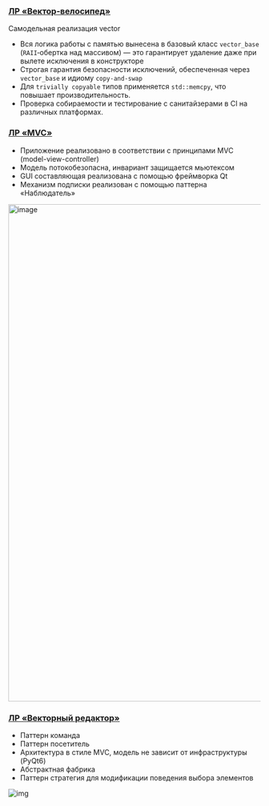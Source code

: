 ### [ЛР «Вектор-велосипед»](./vector)
Самодельная реализация vector

- Вся логика работы с памятью вынесена в базовый класс `vector_base` (`RAII`‑обертка над массивом) — это гарантирует удаление даже при вылете исключения в конструкторе
- Строгая гарантия безопасности исключений, обеспеченная через `vector_base` и идиому `copy‑and‑swap`
- Для `trivially copyable` типов применяется `std::memcpy`, что повышает производительность.
- Проверка собираемости и тестирование с санитайзерами в CI на различных платформах.

### [ЛР «MVC»](./mvc)
- Приложение реализовано в соответствии с принципами MVC (model-view-controller)
- Модель потокобезопасна, инвариант защищается мьютексом
- GUI составляющая реализована с помощью фреймворка Qt
- Механизм подписки реализован с помощью паттерна «Наблюдатель»

<img width="994" alt="image" src="https://github.com/user-attachments/assets/061a7ade-3fbb-44f9-87bf-c502f7e1ad73" />

### [ЛР «Векторный редактор»](./paint)
- Паттерн команда
- Паттерн посетитель
- Архитектура в стиле MVC, модель не зависит от инфраструктуры (PyQt6)
- Абстрактная фабрика
- Паттерн стратегия для модификации поведения выбора элементов

![img](https://github.com/user-attachments/assets/36600566-1179-4c3e-9481-6d47f087f01b)
